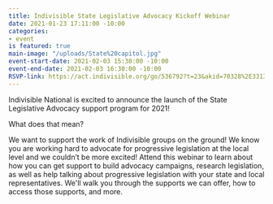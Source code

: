 ```yaml
---
title: Indivisible State Legislative Advocacy Kickoff Webinar
date: 2021-01-23 17:11:00 -10:00
categories:
- event
is featured: true
main-image: "/uploads/State%20capitol.jpg"
event-start-date: 2021-02-03 15:30:00 -10:00
event-end-date: 2021-02-03 16:30:00 -10:00
RSVP-link: https://act.indivisible.org/go/536792?t=23&akid=70328%2E331331%2Ei6h_4o
---
```


Indivisible National is excited to announce the launch of the State Legislative Advocacy support program for 2021! 

What does that mean? 

We want to support the work of Indivisible groups on the ground! We know you are working hard to advocate for progressive legislation at the local level and we couldn’t be more excited! Attend this webinar to learn about how you can get support to build advocacy campaigns, research legislation, as well as help talking about progressive legislation with your state and local representatives. We'll walk you through the supports we can offer, how to access those supports, and more.